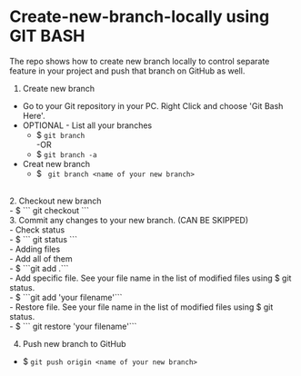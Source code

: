 # Create-new-branch-locally using GIT BASH
The repo shows how to create new branch locally to control separate feature in your project and push that branch on GitHub as well.
<br />
1. Create new branch <br />
  - Go to your Git repository in your PC. Right Click and choose 'Git Bash Here'. <br />
  - OPTIONAL - List all your branches <br />
    - $ ``` git branch ``` <br />
    -OR <br />
    - $ ``` git branch -a ``` <br />
  - Creat new branch <br />
    - $ ``` git branch <name of your new branch>```
<br />
2. Checkout new branch <br />
   - $ ``` git checkout <name of your new branch> ```
<br />
3. Commit any changes to your new branch. (CAN BE SKIPPED) <br />
- Check status <br />
  - $ ``` git status ``` <br />
- Adding files <br />
  - Add all of them <br />
   - $ ```git add .```<br />
  - Add specific file. See your file name in the list of modified files using $ git status. <br />
   - $ ```git add 'your filename'``` <br />
  - Restore file. See your file name in the list of modified files using $ git status. <br />
   - $ ``` git restore 'your filename'``` <br />
      
4. Push new branch to GitHub <br />
  - $ ```git push origin <name of your new branch>```
